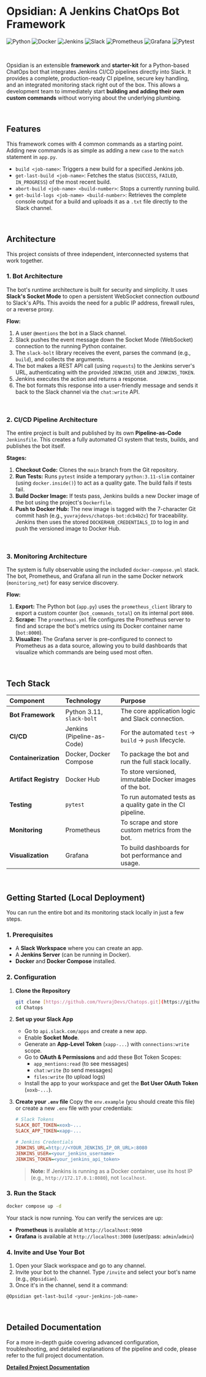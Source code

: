# Opsidian: A Jenkins ChatOps Bot Framework

![Python](https://img.shields.io/badge/Python-3.11-3776AB?logo=python&logoColor=white)
![Docker](https://img.shields.io/badge/Docker-20.10+-2496ED?logo=docker&logoColor=white)
![Jenkins](https://img.shields.io/badge/Jenkins-LTS-D24939?logo=jenkins&logoColor=white)
![Slack](https://img.shields.io/badge/Slack-Socket_Mode-4A154B?logo=slack&logoColor=white)
![Prometheus](https://img.shields.io/badge/Prometheus-v2-E6522C?logo=prometheus&logoColor=white)
![Grafana](https://img.shields.io/badge/Grafana-OSS-F46800?logo=grafana&logoColor=white)
![Pytest](https://img.shields.io/badge/Test-Pytest-0A9B0A?logo=pytest&logoColor=white)

<br>

Opsidian is an extensible **framework** and **starter-kit** for a Python-based ChatOps bot that integrates Jenkins CI/CD pipelines directly into Slack.
It provides a complete, production-ready CI pipeline, secure key handling, and an integrated monitoring stack right out of the box. This allows a development team to immediately start **building and adding their own custom commands** without worrying about the underlying plumbing.


<br>

## Features

This framework comes with 4 common commands as a starting point. Adding new commands is as simple as adding a new `case` to the `match` statement in `app.py`.

* `build <job-name>`: Triggers a new build for a specified Jenkins job.
* `get-last-build <job-name>`: Fetches the status (`SUCCESS`, `FAILED`, `IN_PROGRESS`) of the most recent build.
* `abort-build <job-name> <build-number>`: Stops a currently running build.
* `get-build-logs <job-name> <build-number>`: Retrieves the complete console output for a build and uploads it as a `.txt` file directly to the Slack channel.

<br>

## Architecture

This project consists of three independent, interconnected systems that work together.

### 1. Bot Architecture

The bot's runtime architecture is built for security and simplicity. It uses **Slack's Socket Mode** to open a persistent WebSocket connection *outbound* to Slack's APIs. This avoids the need for a public IP address, firewall rules, or a reverse proxy.



**Flow:**
1.  A user `@mentions` the bot in a Slack channel.
2.  Slack pushes the event message down the Socket Mode (WebSocket) connection to the running Python container.
3.  The `slack-bolt` library receives the event, parses the command (e.g., `build`), and collects the arguments.
4.  The bot makes a REST API call (using `requests`) to the Jenkins server's URL, authenticating with the provided `JENKINS_USER` and `JENKINS_TOKEN`.
5.  Jenkins executes the action and returns a response.
6.  The bot formats this response into a user-friendly message and sends it back to the Slack channel via the `chat:write` API.

<br>

### 2. CI/CD Pipeline Architecture 

The entire project is built and published by its own **Pipeline-as-Code** `Jenkinsfile`. This creates a fully automated CI system that tests, builds, and publishes the bot itself.



**Stages:**
1.  **Checkout Code:** Clones the `main` branch from the Git repository.
2.  **Run Tests:** Runs `pytest` inside a temporary `python:3.11-slim` container (using `docker.inside()`) to act as a quality gate. The build fails if tests fail.
3.  **Build Docker Image:** If tests pass, Jenkins builds a new Docker image of the bot using the project's `Dockerfile`.
4.  **Push to Docker Hub:** The new image is tagged with the 7-character Git commit hash (e.g., `yuvrajdevs/chatops-bot:dcb4b2c`) for traceability. Jenkins then uses the stored `DOCKERHUB_CREDENTIALS_ID` to log in and push the versioned image to Docker Hub.

<br>

### 3. Monitoring Architecture 

The system is fully observable using the included `docker-compose.yml` stack. The bot, Prometheus, and Grafana all run in the same Docker network (`monitoring_net`) for easy service discovery.


**Flow:**
1.  **Export:** The Python bot (`app.py`) uses the `prometheus_client` library to export a custom counter (`bot_commands_total`) on its internal port `8000`.
2.  **Scrape:** The `prometheus.yml` file configures the Prometheus server to find and scrape the bot's metrics using its Docker container name (`bot:8000`).
3.  **Visualize:** The Grafana server is pre-configured to connect to Prometheus as a data source, allowing you to build dashboards that visualize which commands are being used most often.

<br>

## Tech Stack

| Component | Technology | Purpose |
| :--- | :--- | :--- |
| **Bot Framework** | Python 3.11, `slack-bolt` | The core application logic and Slack connection. |
| **CI/CD** | Jenkins (Pipeline-as-Code) | For the automated `test` -> `build` -> `push` lifecycle. |
| **Containerization** | Docker, Docker Compose | To package the bot and run the full stack locally. |
| **Artifact Registry** | Docker Hub | To store versioned, immutable Docker images of the bot. |
| **Testing** | `pytest` | To run automated tests as a quality gate in the CI pipeline. |
| **Monitoring** | Prometheus | To scrape and store custom metrics from the bot. |
| **Visualization** | Grafana | To build dashboards for bot performance and usage. |

<br>

## Getting Started (Local Deployment)

You can run the entire bot and its monitoring stack locally in just a few steps.

### 1. Prerequisites
* A **Slack Workspace** where you can create an app.
* A **Jenkins Server** (can be running in Docker).
* **Docker** and **Docker Compose** installed.

### 2. Configuration

1.  **Clone the Repository**
    ```bash
    git clone [https://github.com/YuvrajDevs/Chatops.git](https://github.com/YuvrajDevs/Chatops.git)
    cd Chatops
    ```

2.  **Set up your Slack App**
    * Go to `api.slack.com/apps` and create a new app.
    * Enable **Socket Mode**.
    * Generate an **App-Level Token** (`xapp-...`) with `connections:write` scope.
    * Go to **OAuth & Permissions** and add these Bot Token Scopes:
        * `app_mentions:read` (to see messages)
        * `chat:write` (to send messages)
        * `files:write` (to upload logs)
    * Install the app to your workspace and get the **Bot User OAuth Token** (`xoxb-...`).

3.  **Create your `.env` file**
    Copy the `env.example` (you should create this file) or create a new `.env` file with your credentials:
    ```ini
    # Slack Tokens
    SLACK_BOT_TOKEN=xoxb-...
    SLACK_APP_TOKEN=xapp-...

    # Jenkins Credentials
    JENKINS_URL=http://<YOUR_JENKINS_IP_OR_URL>:8080
    JENKINS_USER=<your_jenkins_username>
    JENKINS_TOKEN=<your_jenkins_api_token>
    ```
    > **Note:** If Jenkins is running as a Docker container, use its host IP (e.g., `http://172.17.0.1:8080`), not `localhost`.

### 3. Run the Stack
```bash
docker compose up -d
```

Your stack is now running. You can verify the services are up:

  * **Prometheus** is available at `http://localhost:9090`
  * **Grafana** is available at `http://localhost:3000` (user/pass: `admin`/`admin`)

### 4. Invite and Use Your Bot

1.  Open your Slack workspace and go to any channel.
2.  Invite your bot to the channel. Type `/invite` and select your bot's name (e.g., `@Opsidian`).
3.  Once it's in the channel, send it a command:

```bash
@Opsidian get-last-build <your-jenkins-job-name>
```

<br>

## Detailed Documentation

For a more in-depth guide covering advanced configuration, troubleshooting, and detailed explanations of the pipeline and code, please refer to the full project documentation.

[**Detailed Project Documentation**](https://link)

<br>
